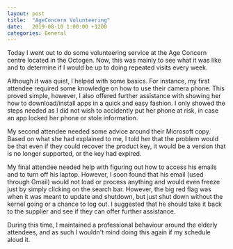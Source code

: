 ```yaml
---
layout: post
title:  "AgeConcern Volunteering"
date:   2019-08-10 1:00:00 +1200
categories: General
---
```


Today I went out to do some volunteering service at the Age Concern centre located in the Octogen. Now, this was mainly to see what 
it was like and to determine if I would be up to doing repeated visits every week.


Although it was quiet, I helped with some basics. For instance, my first attendee required some knowledge on how to use their camera phone. 
This proved simple, however, I also offered further assistance with showing her how to download/install apps in a 
quick and easy fashion. I only showed the steps needed as I did not wish to accidently put her phone at risk, in case an app locked her phone or stole information.


My second attendee needed some advice around their Microsoft copy. Based on what she had explained to me, I told her that 
the problem would be that even if they could recover the product key, it would be a version that is no longer supported, or the key had expired. 


My final attendee needed help with figuring out how to access his emails and to turn off his laptop. However, I soon found that 
his email (used through Gmail) would not load or process anything and would even freeze just by simply clicking on the search bar. However, the big red flag was 
when it was meant to update and shutdown, but just shut down without the kernel going or a chance to log out. I suggested that he should take it back to the 
supplier and see if they can offer further assistance. 


During this time, I maintained a professional behaviour around the elderly attendees, and as such I wouldn't mind doing this again if my schedule aloud it.
